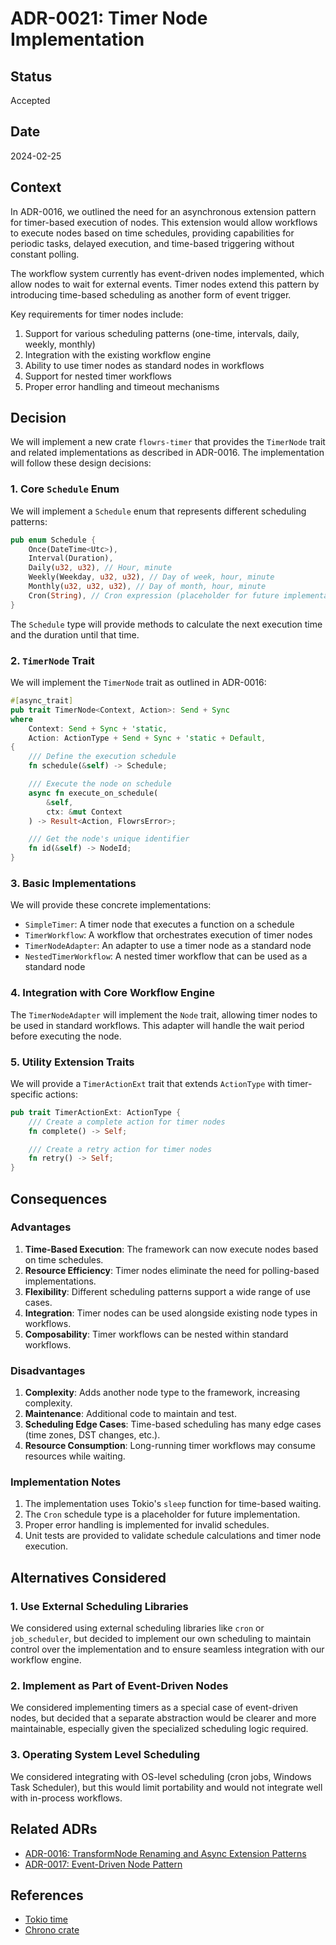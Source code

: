 # ADR-0021: Timer Node Implementation

## Status

Accepted

## Date

2024-02-25

## Context

In ADR-0016, we outlined the need for an asynchronous extension pattern for timer-based execution of nodes. This extension would allow workflows to execute nodes based on time schedules, providing capabilities for periodic tasks, delayed execution, and time-based triggering without constant polling.

The workflow system currently has event-driven nodes implemented, which allow nodes to wait for external events. Timer nodes extend this pattern by introducing time-based scheduling as another form of event trigger.

Key requirements for timer nodes include:

1. Support for various scheduling patterns (one-time, intervals, daily, weekly, monthly)
2. Integration with the existing workflow engine
3. Ability to use timer nodes as standard nodes in workflows
4. Support for nested timer workflows
5. Proper error handling and timeout mechanisms

## Decision

We will implement a new crate `flowrs-timer` that provides the `TimerNode` trait and related implementations as described in ADR-0016. The implementation will follow these design decisions:

### 1. Core `Schedule` Enum

We will implement a `Schedule` enum that represents different scheduling patterns:

```rust
pub enum Schedule {
    Once(DateTime<Utc>),
    Interval(Duration),
    Daily(u32, u32), // Hour, minute
    Weekly(Weekday, u32, u32), // Day of week, hour, minute
    Monthly(u32, u32, u32), // Day of month, hour, minute
    Cron(String), // Cron expression (placeholder for future implementation)
}
```

The `Schedule` type will provide methods to calculate the next execution time and the duration until that time.

### 2. `TimerNode` Trait

We will implement the `TimerNode` trait as outlined in ADR-0016:

```rust
#[async_trait]
pub trait TimerNode<Context, Action>: Send + Sync
where
    Context: Send + Sync + 'static,
    Action: ActionType + Send + Sync + 'static + Default,
{
    /// Define the execution schedule
    fn schedule(&self) -> Schedule;

    /// Execute the node on schedule
    async fn execute_on_schedule(
        &self,
        ctx: &mut Context
    ) -> Result<Action, FlowrsError>;

    /// Get the node's unique identifier
    fn id(&self) -> NodeId;
}
```

### 3. Basic Implementations

We will provide these concrete implementations:

- `SimpleTimer`: A timer node that executes a function on a schedule
- `TimerWorkflow`: A workflow that orchestrates execution of timer nodes
- `TimerNodeAdapter`: An adapter to use a timer node as a standard node
- `NestedTimerWorkflow`: A nested timer workflow that can be used as a standard node

### 4. Integration with Core Workflow Engine

The `TimerNodeAdapter` will implement the `Node` trait, allowing timer nodes to be used in standard workflows. This adapter will handle the wait period before executing the node.

### 5. Utility Extension Traits

We will provide a `TimerActionExt` trait that extends `ActionType` with timer-specific actions:

```rust
pub trait TimerActionExt: ActionType {
    /// Create a complete action for timer nodes
    fn complete() -> Self;

    /// Create a retry action for timer nodes
    fn retry() -> Self;
}
```

## Consequences

### Advantages

1. **Time-Based Execution**: The framework can now execute nodes based on time schedules.
2. **Resource Efficiency**: Timer nodes eliminate the need for polling-based implementations.
3. **Flexibility**: Different scheduling patterns support a wide range of use cases.
4. **Integration**: Timer nodes can be used alongside existing node types in workflows.
5. **Composability**: Timer workflows can be nested within standard workflows.

### Disadvantages

1. **Complexity**: Adds another node type to the framework, increasing complexity.
2. **Maintenance**: Additional code to maintain and test.
3. **Scheduling Edge Cases**: Time-based scheduling has many edge cases (time zones, DST changes, etc.).
4. **Resource Consumption**: Long-running timer workflows may consume resources while waiting.

### Implementation Notes

1. The implementation uses Tokio's `sleep` function for time-based waiting.
2. The `Cron` schedule type is a placeholder for future implementation.
3. Proper error handling is implemented for invalid schedules.
4. Unit tests are provided to validate schedule calculations and timer node execution.

## Alternatives Considered

### 1. Use External Scheduling Libraries

We considered using external scheduling libraries like `cron` or `job_scheduler`, but decided to implement our own scheduling to maintain control over the implementation and to ensure seamless integration with our workflow engine.

### 2. Implement as Part of Event-Driven Nodes

We considered implementing timers as a special case of event-driven nodes, but decided that a separate abstraction would be clearer and more maintainable, especially given the specialized scheduling logic required.

### 3. Operating System Level Scheduling

We considered integrating with OS-level scheduling (cron jobs, Windows Task Scheduler), but this would limit portability and would not integrate well with in-process workflows.

## Related ADRs

- [ADR-0016: TransformNode Renaming and Async Extension Patterns](0016-transform-node-and-async-extensions.md)
- [ADR-0017: Event-Driven Node Pattern](0017-event-driven-node-pattern.md)

## References

- [Tokio time](https://docs.rs/tokio/latest/tokio/time/index.html)
- [Chrono crate](https://docs.rs/chrono/latest/chrono/)
